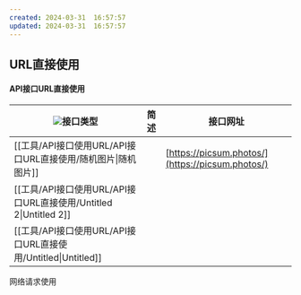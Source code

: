 ```yaml
---
created: 2024-03-31  16:57:57
updated: 2024-03-31  16:57:57
---
```

## URL直接使用  
  

#### API接口URL直接使用

|![](https://www.notion.so/icons/grid-dense_gray.svg)接口类型|简述|接口网址|
|---|---|---|
|[[工具/API接口使用URL/API接口URL直接使用/随机图片\|随机图片]]||[https://picsum.photos/](https://picsum.photos/)|
|[[工具/API接口使用URL/API接口URL直接使用/Untitled 2\|Untitled 2]]|||
|[[工具/API接口使用URL/API接口URL直接使用/Untitled\|Untitled]]|||

  
  

  

  

网络请求使用
